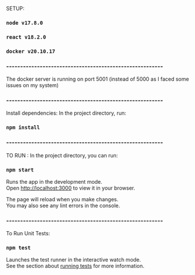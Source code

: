 SETUP:
### `node v17.8.0`
### `react v18.2.0`
### `docker v20.10.17`

### --------------------------------------------------------

The docker server is running on port 5001 (instead of 5000 as I faced some issues on my system)

### --------------------------------------------------------

Install dependencies: In the project directory, run:

### `npm install`

### --------------------------------------------------------

TO RUN : In the project directory, you can run:

### `npm start`

Runs the app in the development mode.\
Open [http://localhost:3000](http://localhost:3000) to view it in your browser.

The page will reload when you make changes.\
You may also see any lint errors in the console.

### --------------------------------------------------------

To Run Unit Tests: 
### `npm test`

Launches the test runner in the interactive watch mode.\
See the section about [running tests](https://facebook.github.io/create-react-app/docs/running-tests) for more information.
